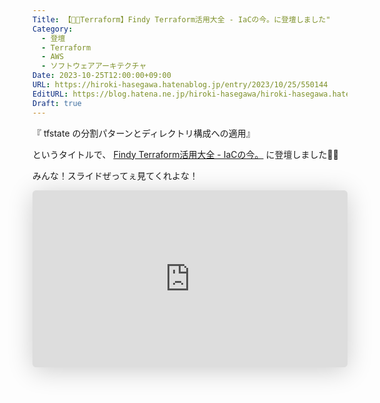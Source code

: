 ```yaml
---
Title: 【🧑‍🚀Terraform】Findy Terraform活用大全 - IaCの今。に登壇しました"
Category:
  - 登壇
  - Terraform
  - AWS
  - ソフトウェアアーキテクチャ
Date: 2023-10-25T12:00:00+09:00
URL: https://hiroki-hasegawa.hatenablog.jp/entry/2023/10/25/550144
EditURL: https://blog.hatena.ne.jp/hiroki-hasegawa/hiroki-hasegawa.hatenablog.jp/atom/entry/6801883189101952128
Draft: true
---
```


『 tfstate の分割パターンとディレクトリ構成への適用』

というタイトルで、 <a href="https://findy.connpass.com/event/298972/">Findy Terraform活用大全 - IaCの今。</a> に登壇しました👊🏻

みんな！スライドぜってぇ見てくれよな！

<iframe class="speakerdeck-iframe" frameborder="0" src="https://speakerdeck.com/player/feda4a5915ae4f0ab4d83c136391b6f5" title="tfstate の分割パターンとディレクトリ構成への適用" allowfullscreen="true" style="border: 0px; background: padding-box padding-box rgba(0, 0, 0, 0.1); margin: 0px; padding: 0px; border-radius: 6px; box-shadow: rgba(0, 0, 0, 0.2) 0px 5px 40px; width: 100%; height: auto; aspect-ratio: 560 / 315;" data-ratio="1.7777777777777777"></iframe>
